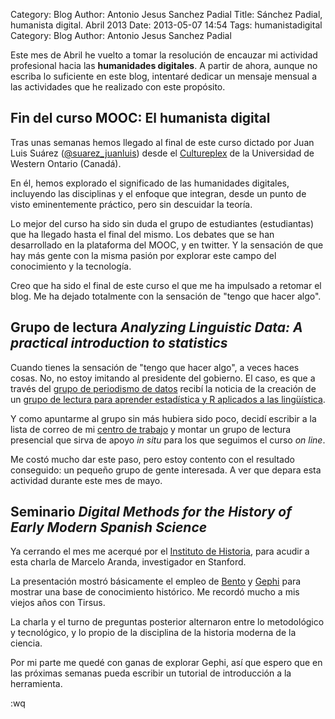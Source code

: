 Category: Blog
Author: Antonio Jesus Sanchez Padial
Title: Sánchez Padial, humanista digital. Abril 2013
Date: 2013-05-07 14:54
Tags: humanistadigital
Category: Blog
Author: Antonio Jesus Sanchez Padial

Este mes de Abril he vuelto a tomar la resolución de encauzar mi actividad
profesional hacia las **humanidades digitales**. A partir de ahora, aunque no
escriba lo suficiente en este blog, intentaré dedicar un mensaje mensual a las
actividades que he realizado con este propósito.

## Fin del curso MOOC: El humanista digital

Tras unas semanas hemos llegado al final de este curso dictado por Juan Luis
Suárez ([@suarez_juanluis](https://twitter.com/suarez_juanluis)) desde el
[Cultureplex](cultureplex.ca) de la Universidad de Western Ontario (Canadá).

En él, hemos explorado el significado de las humanidades digitales, incluyendo
las disciplinas y el enfoque que integran, desde un punto de visto eminentemente
práctico, pero sin descuidar la teoría.

Lo mejor del curso ha sido sin duda el grupo de estudiantes (estudiantas) que ha
llegado hasta el final del mismo. Los debates que se han desarrollado en la
plataforma del MOOC, y en twitter. Y la sensación de que hay más gente con la
misma pasión por explorar este campo del conocimiento y la tecnología.

Creo que ha sido el final de este curso el que me ha impulsado a retomar el
blog. Me ha dejado totalmente con la sensación de "tengo que hacer algo".

## Grupo de lectura *Analyzing Linguistic Data: A practical introduction to statistics*

Cuando tienes la sensación de "tengo que hacer algo", a veces haces cosas. No,
no estoy imitando al presidente del gobierno. El caso, es que a través del [grupo de periodismo de datos](http://medialab-prado.es/article/periodismo_de_datos_-_grupo_de_trabajo) recibí la noticia de la
creación de un [grupo de lectura para aprender estadística y R aplicados a las
lingüística](http://ald.usar.org.es). 

Y como apuntarme al grupo sin más hubiera sido poco, decidí escribir a la lista
de correo de mi [centro de trabajo](http://www.cchs.csic.es) y montar un grupo de lectura presencial
que sirva de apoyo *in situ* para los que seguimos el curso *on line*.

Me costó mucho dar este paso, pero estoy contento con el resultado conseguido:
un pequeño grupo de gente interesada. A ver que depara esta actividad durante
este mes de mayo.

## Seminario *Digital Methods for the History of Early Modern Spanish Science*

Ya cerrando el mes me acerqué por el [Instituto de Historia](http://www.ih.csic.es), para acudir a esta
charla de Marcelo Aranda, investigador en Stanford.

La presentación mostró básicamente el empleo de
[Bento](http://www.filemaker.com/es/products/bento/) y
[Gephi](https://gephi.org/) para mostrar una
base de conocimiento histórico. Me recordó mucho a mis viejos años con Tirsus.

La charla y el turno de preguntas posterior alternaron entre lo metodológico y
tecnológico, y lo propio de la disciplina de la historia moderna de la ciencia.

Por mi parte me quedé con ganas de explorar Gephi, así que espero que en las
próximas semanas pueda escribir un tutorial de introducción a la herramienta.

:wq
